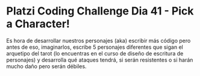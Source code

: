 # Platzi Coding Challenge Dia 41 - Pick a Character!

Es hora de desarrollar nuestros personajes (aka) escribir más código pero antes de eso, imaginarlos,
escribe 5 personajes diferentes que sigan el arquetipo del tarot (lo encuentras en el curso de diseño de escritura de personajes) y desarrolla qué ataques tendrá, si serán resistentes o si harán mucho daño pero serán débiles.